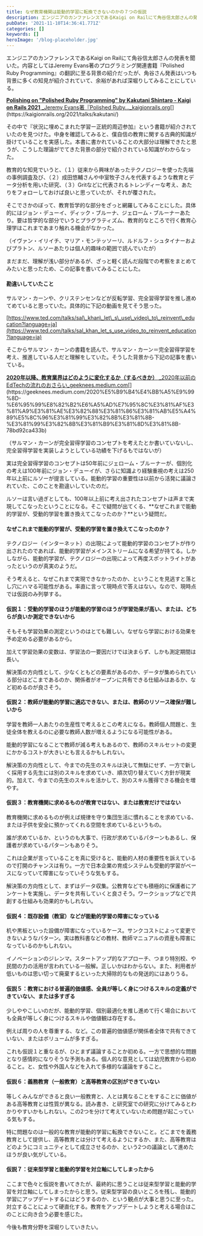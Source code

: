 ```yaml
---
title: なぜ教育機関は能動的学習に転換できないのかの７つの仮説
description: エンジニアのカンファレンスであるKaigi on Railにて角谷信太郎さんの発表を聞いた。内容としてはJeremy Evans著のプログラミング関連書籍『Polished Ruby Programming』の翻訳に至る背景の紹介だったが、角谷さん発表はいつも背景に多くの知見が紹介されていて、余裕があれば深堀りしてみることにしている。
pubDate: '2021-11-10T14:36:41.771Z'
categories: []
keywords: []
heroImage: '/blog-placeholder.jpg'
---
```


エンジニアのカンファレンスであるKaigi on Railにて角谷信太郎さんの発表を聞いた。内容としてはJeremy Evans著のプログラミング関連書籍『Polished Ruby Programming』の翻訳に至る背景の紹介だったが、角谷さん発表はいつも背景に多くの知見が紹介されていて、余裕があれば深堀りしてみることにしている。

[**Polishing on "Polished Ruby Programming" by Kakutani Shintaro - Kaigi on Rails 2021**
_Jeremy Evans著『Polished Ruby…_kaigionrails.org](https://kaigionrails.org/2021/talks/kakutani/ "https://kaigionrails.org/2021/talks/kakutani/")[](https://kaigionrails.org/2021/talks/kakutani/)

その中で『状況に埋めこまれた学習ー正統的周辺参加』という書籍が紹介されていたのを見つけた。中身を確認してみると、僕自信の教育に関する古典的知識が掛けていることを実感した。本書に書かれていることの大部分は理解できたと思うが、こうした理論がでてきた背景の部分で紹介されている知識がわからなった。

教育的な知見でいうと、（１）従来から興味があったテクノロジーを使った先端の事例調査及び、（２）成田悠輔さんや中室牧子さんを代表するような教育とデータ分析を用いた研究、（３）Gritなどに代表されるトレンディーな考え、あたりをフォローしておけば良いと思っていたが、それが覆された。

そこでさかのぼって、教育哲学的な部分をざっと網羅してみることにした。具体的にはジョン・デューイ、ディック・ブルーナ、ジェローム・ブルーナーあたり。要は哲学的な部分でいうとプラグラティズム、教育的なところで行く教育心理学はこれまであまり触れる機会がなかった。

（イヴァン・イリイチ、マリア・モンテッソーリ、ルドルフ・シュタイナーおよびプラトン、ルソーあたりは個人的趣味の範囲で読んでいたが）

まだまだ、理解が浅い部分があるが、ざっと軽く読んだ段階での考察をまとめてみたいと思ったため、この記事を書いてみることにした。

#### 勘違いしていたこと

サルマン・カーンや、クリステンセンなどが反転学習、完全習得学習を推し進めてめていると思っていた。具体的に下記の動画を見てそう思った。

[https://www.ted.com/talks/sal\_khan\_let\_s\_use\_video\_to\_reinvent\_education?language=ja](https://www.ted.com/talks/sal_khan_let_s_use_video_to_reinvent_education?language=ja)

そこからサルマン・カーンの書籍を読んで、サルマン・カーン＝完全習得学習を考え、推進している人だと理解をしていた。そうした背景から下記の記事を書いている。

[**2020年以降、教育業界はどのように変化するか（するべきか）**
_2020年以前のEdTechの流れのおさらい_geeknees.medium.com](https://geeknees.medium.com/2020%E5%B9%B4%E4%BB%A5%E9%99%8D-%E6%95%99%E8%82%B2%E6%A5%AD%E7%95%8C%E3%81%AF%E3%81%A9%E3%81%AE%E3%82%88%E3%81%86%E3%81%AB%E5%A4%89%E5%8C%96%E3%81%99%E3%82%8B%E3%81%8B-%E3%81%99%E3%82%8B%E3%81%B9%E3%81%8D%E3%81%8B-78bd92ca433b "https://geeknees.medium.com/2020%E5%B9%B4%E4%BB%A5%E9%99%8D-%E6%95%99%E8%82%B2%E6%A5%AD%E7%95%8C%E3%81%AF%E3%81%A9%E3%81%AE%E3%82%88%E3%81%86%E3%81%AB%E5%A4%89%E5%8C%96%E3%81%99%E3%82%8B%E3%81%8B-%E3%81%99%E3%82%8B%E3%81%B9%E3%81%8D%E3%81%8B-78bd92ca433b")[](https://geeknees.medium.com/2020%E5%B9%B4%E4%BB%A5%E9%99%8D-%E6%95%99%E8%82%B2%E6%A5%AD%E7%95%8C%E3%81%AF%E3%81%A9%E3%81%AE%E3%82%88%E3%81%86%E3%81%AB%E5%A4%89%E5%8C%96%E3%81%99%E3%82%8B%E3%81%8B-%E3%81%99%E3%82%8B%E3%81%B9%E3%81%8D%E3%81%8B-78bd92ca433b)

（サルマン・カーンが完全習得学習のコンセプトを考えたとか書いていないし、完全習得学習を実装しようとしている功績を下げるもではないが）

実は完全習得学習のコンセプトは50年前にジェローム・ブルーナーが、個別化の考えは100年前にジョン・デューイが、さらに知識より経験重視の考えは250年以上前にルソーが提言している。能動的学習の重要性は以前から活発に議論されていた、このことを勘違いしていたのだ。

ルソーは言い過ぎとしても、100年以上前に考え出されたコンセプトは声まで実現してこなったということになる。そこで疑問が出てくる、**なぜこれまで能動的学習が、受動的学習を置き換えてこなったのか？**という疑問だ。

#### **なぜこれまで能動的学習が、受動的学習を置き換えてこなったのか？**

テクノロジー（インターネット）の出現によって能動的学習のコンセプトが作り出されたのであれば、能動的学習がメインストリームになる希望が持てる。しかしながら、能動的学習が、テクノロジーの出現によって再度スポットライトがあったというのが真実のようだ。

そう考えると、なぜこれまで実現できなかったのか、ということを見逃すと落とし穴にハマる可能性がある。率直に言って現時点で答えはない。なので、現時点では仮説のみ列挙する。

#### 仮説１：受動的学習のほうが能動的学習のほうが学習効果が高い、または、どちらが良いか測定できないから

そもそも学習効果の測定というのはとても難しい。なぜなら学習における効果を予め定める必要があるから。

加えて学習効果の変数は、学習法の一要因だけでは決まらず、しかも測定期間は長い。

解決策の方向性として、少なくともどの要素があるのか、データが集められている部分はどこまであるのか、関係者がオープンに共有できる仕組みはあるか、など初めるのが良さそう。

#### 仮説２：教師が能動的学習に適応できない、または、教師のリソース確保が難しいから

学習を教師一人あたりの生産性で考えるとこの考えになる。教師個人問題と、生徒全体を教えるのに必要な教師人数が増えるようになる可能性がある。

能動的学習になることで教師が減る考えもあるので、教師のスキルセットの変更にかかるコストが大きいとも言えるかもしれない。

解決策の方向性として、今までの先生のスキルは決して無駄にせず、一方で新しく採用する先生には別のスキルを求めていき、順次切り替えていく方針が現実的。加えて、今までの先生のスキルを活かして、別のスキル獲得できる機会を増やす。

#### 仮説３：教育機関に求めるものが教育ではない、または教育だけではない

教育機関に求めるものが例えば規律を守り集団生活に慣れることを求めている、または子供を安全に預かってくれる空間を求めているというもの。

誰が求めているか、というのも大事で、行政が求めているパターンもあるし、保護者が求めているパターンもありそう。

これは企業が言っていることを真に受けると、能動的人材の重要性を訴えているので打開のチャンスは有り。一方で日本企業の育成システムも受動的学習がベースになっていて障害になっていそうな気もする。

解決策の方向性として、まずはデータ収集。公教育などでも積極的に保護者にアンケートを実施し、データを共有していくと良さそう。ワークショップなどで共創する仕組みも効果的かもしれない。

#### 仮説４：既存設備（教室）などが能動的学習の障害になっている

机や黒板といった設備が障害になっているケース。サンクコストによって変更できないようなパターン。実は教科書などの教材、教師マニュアルの資産も障害になっているのかもしれない。

イノベーションのジレンマ。スタートアップ的なアプローチ、つまり特別校、や民間の力の活用が言われている一般解。正しいかはわからない。また、利用者が低いものは思い切って廃棄するといった大掃除的なもの発送的にはありうる。

#### 仮説５：教育における普遍的価値感、全員が等しく身につけるスキルの定義ができていない、または多すぎる

少しややこしいのだが、能動的学習、個別最適化を推し進めて行く場合においても全員が等しく身につけるスキルや価値観は存在する。

例えば周りの人を尊重する、など。この普遍的価値感が関係者全体で共有できていない、またはボリュームが多すぎる。

これも仮説１と重なるが、ひとまず議論することか初める。一方で思想的な問題となり感情的になりそうな予測もある。個人的な意見としては幼児教育から初めること。と、女性や外国人などを入れて多様的な議論をすること。

#### 仮説６：義務教育（一般教育）と高等教育の区別ができていない

等しくみんなができると良い一般教育と、人とは異なることをすることに価値がある高等教育とは性質が異なる。読み書き、と研究室での研究に分けてみるとわかりやすいかもしれない。この2つを分けて考えていないため問題が起こっている気もする。

特に問題なのは一般的な教育が能動的学習に転換できないこと。どこまでを義務教育として提供し、高等教育とは分けて考えるようにするか、また、高等教育はどのようにコミュニティとして成立させるのか、という2つの議論として進めたほうが良い気がしている。

#### 仮説７：従来型学習と能動的学習を対立軸にしてしまったから

ここまで色々と仮説を書いてきたが、最終的に思うことは従来型学習と能動的学習を対立軸にしてしまったからと思う。従来型学習の良いところを残し、能動的学習にアップデートするにはどうするのか、という観点が大事と思うに至った。対立することによって硬直化する。教育をアップデートしようと考える場合はこのことに向き合う必要を感じた。

今後も教育分野を深堀りしていきたい。